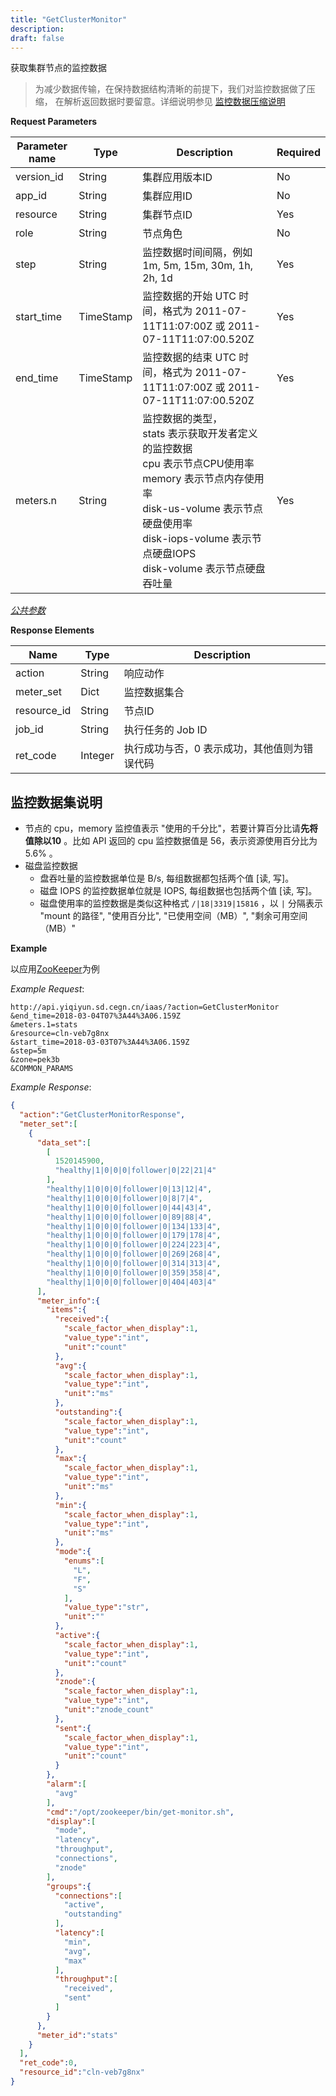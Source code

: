 ```yaml
---
title: "GetClusterMonitor"
description: 
draft: false
---
```




获取集群节点的监控数据

> 为减少数据传输，在保持数据结构清晰的前提下，我们对监控数据做了压缩， 在解析返回数据时要留意。详细说明参见 [监控数据压缩说明](../../../monitor/compress/)

**Request Parameters**

| Parameter name | Type | Description | Required |
| --- | --- | --- | --- |
| version_id | String | 集群应用版本ID | No |
| app_id | String | 集群应用ID | No |
| resource | String | 集群节点ID | Yes |
| role | String | 节点角色 | No |
| step | String | 监控数据时间间隔，例如 1m, 5m, 15m, 30m, 1h, 2h, 1d | Yes |
| start_time | TimeStamp | 监控数据的开始 UTC 时间，格式为 2011-07-11T11:07:00Z 或 2011-07-11T11:07:00.520Z | Yes |
| end_time | TimeStamp | 监控数据的结束 UTC 时间，格式为 2011-07-11T11:07:00Z 或 2011-07-11T11:07:00.520Z | Yes |
| meters.n | String | 监控数据的类型，<br> stats 表示获取开发者定义的监控数据 <br> cpu 表示节点CPU使用率 <br> memory 表示节点内存使用率 <br> disk-us-volume 表示节点硬盘使用率 <br> disk-iops-volume 表示节点硬盘IOPS <br> disk-volume 表示节点硬盘吞吐量  | Yes |

[_公共参数_](../../../../parameters/)

**Response Elements**

| Name | Type | Description |
| --- | --- | --- |
| action | String | 响应动作 |
| meter_set | Dict | 监控数据集合 |
| resource_id | String | 节点ID |
| job_id | String | 执行任务的 Job ID |
| ret_code | Integer | 执行成功与否，0 表示成功，其他值则为错误代码 |

## 监控数据集说明

- 节点的 cpu，memory 监控值表示 "使用的千分比"，若要计算百分比请**先将值除以10** 。比如 API 返回的 cpu 监控数据值是 56，表示资源使用百分比为5.6% 。
- 磁盘监控数据
  - 盘吞吐量的监控数据单位是 B/s, 每组数据都包括两个值 [读, 写]。
  - 磁盘 IOPS 的监控数据单位就是 IOPS, 每组数据也包括两个值 [读, 写]。
  - 磁盘使用率的监控数据是类似这种格式 `/|18|3319|15816` ，以 `|` 分隔表示 "mount 的路径", "使用百分比", "已使用空间（MB）", "剩余可用空间（MB）"

**Example**

以应用[ZooKeeper](https://appcenter.qingcloud.com/apps/app-tg3lbp0a/ZooKeeper%20on%20QingCloud)为例

_Example Request_:

```
http://api.yiqiyun.sd.cegn.cn/iaas/?action=GetClusterMonitor
&end_time=2018-03-04T07%3A44%3A06.159Z
&meters.1=stats
&resource=cln-veb7g8nx
&start_time=2018-03-03T07%3A44%3A06.159Z
&step=5m
&zone=pek3b
&COMMON_PARAMS
```

_Example Response_:

```json
{
  "action":"GetClusterMonitorResponse",
  "meter_set":[
    {
      "data_set":[
        [
          1520145900,
          "healthy|1|0|0|0|follower|0|22|21|4"
        ],
        "healthy|1|0|0|0|follower|0|13|12|4",
        "healthy|1|0|0|0|follower|0|8|7|4",
        "healthy|1|0|0|0|follower|0|44|43|4",
        "healthy|1|0|0|0|follower|0|89|88|4",
        "healthy|1|0|0|0|follower|0|134|133|4",
        "healthy|1|0|0|0|follower|0|179|178|4",
        "healthy|1|0|0|0|follower|0|224|223|4",
        "healthy|1|0|0|0|follower|0|269|268|4",
        "healthy|1|0|0|0|follower|0|314|313|4",
        "healthy|1|0|0|0|follower|0|359|358|4",
        "healthy|1|0|0|0|follower|0|404|403|4"
      ],
      "meter_info":{
        "items":{
          "received":{
            "scale_factor_when_display":1,
            "value_type":"int",
            "unit":"count"
          },
          "avg":{
            "scale_factor_when_display":1,
            "value_type":"int",
            "unit":"ms"
          },
          "outstanding":{
            "scale_factor_when_display":1,
            "value_type":"int",
            "unit":"count"
          },
          "max":{
            "scale_factor_when_display":1,
            "value_type":"int",
            "unit":"ms"
          },
          "min":{
            "scale_factor_when_display":1,
            "value_type":"int",
            "unit":"ms"
          },
          "mode":{
            "enums":[
              "L",
              "F",
              "S"
            ],
            "value_type":"str",
            "unit":""
          },
          "active":{
            "scale_factor_when_display":1,
            "value_type":"int",
            "unit":"count"
          },
          "znode":{
            "scale_factor_when_display":1,
            "value_type":"int",
            "unit":"znode_count"
          },
          "sent":{
            "scale_factor_when_display":1,
            "value_type":"int",
            "unit":"count"
          }
        },
        "alarm":[
          "avg"
        ],
        "cmd":"/opt/zookeeper/bin/get-monitor.sh",
        "display":[
          "mode",
          "latency",
          "throughput",
          "connections",
          "znode"
        ],
        "groups":{
          "connections":[
            "active",
            "outstanding"
          ],
          "latency":[
            "min",
            "avg",
            "max"
          ],
          "throughput":[
            "received",
            "sent"
          ]
        }
      },
      "meter_id":"stats"
    }
  ],
  "ret_code":0,
  "resource_id":"cln-veb7g8nx"
}
```


